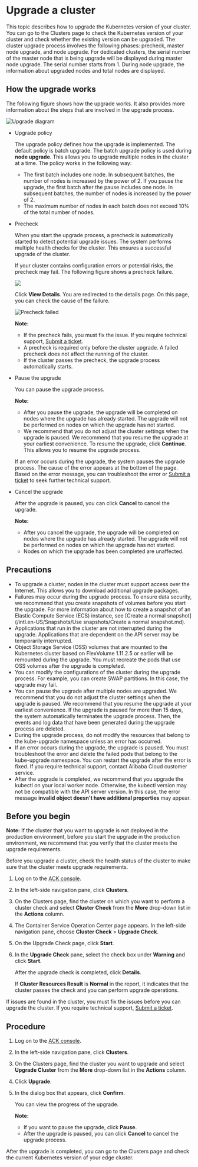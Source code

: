 # Upgrade a cluster

This topic describes how to upgrade the Kubernetes version of your cluster. You can go to the Clusters page to check the Kubernetes version of your cluster and check whether the existing version can be upgraded. The cluster upgrade process involves the following phases: precheck, master node upgrade, and node upgrade. For dedicated clusters, the serial number of the master node that is being upgrade will be displayed during master node upgrade. The serial number starts from 1. During node upgrade, the information about upgraded nodes and total nodes are displayed.

## How the upgrade works

The following figure shows how the upgrade works. It also provides more information about the steps that are involved in the upgrade process.

![Upgrade diagram](https://static-aliyun-doc.oss-cn-hangzhou.aliyuncs.com/assets/img/en-US/3535359951/p67022.png)

-   Upgrade policy

    The upgrade policy defines how the upgrade is implemented. The default policy is batch upgrade. The batch upgrade policy is used during **node upgrade**. This allows you to upgrade multiple nodes in the cluster at a time. The policy works in the following way:

    -   The first batch includes one node. In subsequent batches, the number of nodes is increased by the power of 2. If you pause the upgrade, the first batch after the pause includes one node. In subsequent batches, the number of nodes is increased by the power of 2.
    -   The maximum number of nodes in each batch does not exceed 10% of the total number of nodes.
-   Precheck

    When you start the upgrade process, a precheck is automatically started to detect potential upgrade issues. The system performs multiple health checks for the cluster. This ensures a successful upgrade of the cluster.

    If your cluster contains configuration errors or potential risks, the precheck may fail. The following figure shows a precheck failure.

    ![](https://static-aliyun-doc.oss-cn-hangzhou.aliyuncs.com/assets/img/en-US/3883068951/p75559.png)

    Click **View Details**. You are redirected to the details page. On this page, you can check the cause of the failure.

    ![Precheck failed](https://static-aliyun-doc.oss-cn-hangzhou.aliyuncs.com/assets/img/en-US/3535359951/p66963.png)

    **Note:**

    -   If the precheck fails, you must fix the issue. If you require technical support, [Submit a ticket](https://workorder-intl.console.aliyun.com/console.htm).
    -   A precheck is required only before the cluster upgrade. A failed precheck does not affect the running of the cluster.
    -   If the cluster passes the precheck, the upgrade process automatically starts.
-   Pause the upgrade

    You can pause the upgrade process.

    **Note:**

    -   After you pause the upgrade, the upgrade will be completed on nodes where the upgrade has already started. The upgrade will not be performed on nodes on which the upgrade has not started.
    -   We recommend that you do not adjust the cluster settings when the upgrade is paused. We recommend that you resume the upgrade at your earliest convenience.
    To resume the upgrade, click **Continue**. This allows you to resume the upgrade process.

    If an error occurs during the upgrade, the system pauses the upgrade process. The cause of the error appears at the bottom of the page. Based on the error message, you can troubleshoot the error or [Submit a ticket](https://workorder-intl.console.aliyun.com/console.htm) to seek further technical support.

-   Cancel the upgrade

    After the upgrade is paused, you can click **Cancel** to cancel the upgrade.

    **Note:**

    -   After you cancel the upgrade, the upgrade will be completed on nodes where the upgrade has already started. The upgrade will not be performed on nodes on which the upgrade has not started.
    -   Nodes on which the upgrade has been completed are unaffected.

## Precautions

-   To upgrade a cluster, nodes in the cluster must support access over the Internet. This allows you to download additional upgrade packages.
-   Failures may occur during the upgrade process. To ensure data security, we recommend that you create snapshots of volumes before you start the upgrade. For more information about how to create a snapshot of an Elastic Compute Service \(ECS\) instance, see [Create a normal snapshot](/intl.en-US/Snapshots/Use snapshots/Create a normal snapshot.md).
-   Applications that run in the cluster are not interrupted during the upgrade. Applications that are dependent on the API server may be temporarily interrupted.
-   Object Storage Service \(OSS\) volumes that are mounted to the Kubernetes cluster based on FlexVolume 1.11.2.5 or earlier will be remounted during the upgrade. You must recreate the pods that use OSS volumes after the upgrade is completed.
-   You can modify the configurations of the cluster during the upgrade process. For example, you can create SWAP partitions. In this case, the upgrade may fail.
-   You can pause the upgrade after multiple nodes are upgraded. We recommend that you do not adjust the cluster settings when the upgrade is paused. We recommend that you resume the upgrade at your earliest convenience. If the upgrade is paused for more than 15 days, the system automatically terminates the upgrade process. Then, the events and log data that have been generated during the upgrade process are deleted.
-   During the upgrade process, do not modify the resources that belong to the kube-upgrade namespace unless an error has occurred.
-   If an error occurs during the upgrade, the upgrade is paused. You must troubleshoot the error and delete the failed pods that belong to the kube-upgrade namespace. You can restart the upgrade after the error is fixed. If you require technical support, contact Alibaba Cloud customer service.
-   After the upgrade is completed, we recommend that you upgrade the kubectl on your local worker node. Otherwise, the kubectl version may not be compatible with the API server version. In this case, the error message **invalid object doesn't have additional properties** may appear.

## Before you begin

**Note:** If the cluster that you want to upgrade is not deployed in the production environment, before you start the upgrade in the production environment, we recommend that you verify that the cluster meets the upgrade requirements.

Before you upgrade a cluster, check the health status of the cluster to make sure that the cluster meets upgrade requirements.

1.  Log on to the [ACK console](https://cs.console.aliyun.com).

2.  In the left-side navigation pane, click **Clusters**.

3.  On the Clusters page, find the cluster on which you want to perform a cluster check and select **Cluster Check** from the **More** drop-down list in the **Actions** column.

4.  The Container Service Operation Center page appears. In the left-side navigation pane, choose **Cluster Check** \> **Upgrade Check**.

5.  On the Upgrade Check page, click **Start**.

6.  In the **Upgrade Check** pane, select the check box under **Warning** and click **Start**.

    After the upgrade check is completed, click **Details**.

    If **Cluster Resources Result** is **Normal** in the report, it indicates that the cluster passes the check and you can perform upgrade operations.


If issues are found in the cluster, you must fix the issues before you can upgrade the cluster. If you require technical support, [Submit a ticket](https://workorder-intl.console.aliyun.com/console.htm).

## Procedure

1.  Log on to the [ACK console](https://cs.console.aliyun.com).

2.  In the left-side navigation pane, click **Clusters**.

3.  On the Clusters page, find the cluster you want to upgrade and select **Upgrade Cluster** from the **More** drop-down list in the **Actions** column.

4.  Click **Upgrade**.

5.  In the dialog box that appears, click **Confirm**.

    You can view the progress of the upgrade.

    **Note:**

    -   If you want to pause the upgrade, click **Pause**.
    -   After the upgrade is paused, you can click **Cancel** to cancel the upgrade process.

After the upgrade is completed, you can go to the Clusters page and check the current Kubernetes version of your edge cluster.

